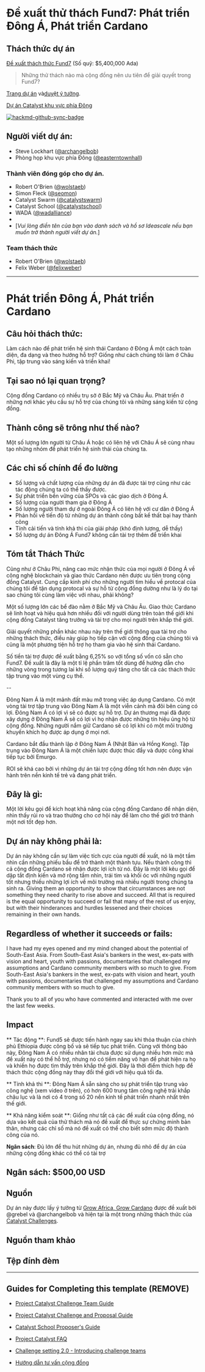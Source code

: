 # Đề xuất thử thách Fund7: Phát triển Đông Á, Phát triển Cardano

## Thách thức dự án

[Đề xuất thách thức Fund7](https://github.com/C3ETH/c3eth-fund6/blob/main/fund7-challenge-setting/campaign-brief.md) (Số quỹ: $5,400,000 Ada)

> Những thử thách nào mà cộng đồng nên ưu tiên để giải quyết trong Fund7?

[Trang dự án](https://cardano.ideascale.com/a/campaign-home/26120) và[duyệt ý tưởng](https://cardano.ideascale.com/a/ideas/top/campaign-filter/byids/campaigns/26120/stage/unspecified).

[Dự án Catalyst khu vực phía Đông](https://cardano.ideascale.com/a/dtd/Grow-Southeast-Asia-Grow-Cardano/367250-48088)

[![hackmd-github-sync-badge](https://hackmd.io/t3Fzp0X1RX6NxtuMITAP1g/badge)](https://hackmd.io/t3Fzp0X1RX6NxtuMITAP1g)

## Người viết dự án:

- Steve Lockhart ([@archangelbob](https://cardano.ideascale.com/a/pmd/3058271-48088?))
- Phòng họp khu vực phía Đông ([@easterntownhall](https://cardano.ideascale.com/a/pmd/3100214-48088?))

### Thành viên đóng góp cho dự án.

- Robert O'Brien ([@wolstaeb](https://cardano.ideascale.com/a/pmd/3056857-48088?))
- Simon Fleck ([@seomon](https://cardano.ideascale.com/a/pmd/3056213-48088?))
- Catalyst Swarm ([@catalystswarm](https://cardano.ideascale.com/a/pmd/3099816-48088?))
- Catalyst School ([@catalystschool](https://cardano.ideascale.com/a/pmd/3100487-48088?))
- WADA ([@wadalliance](https://cardano.ideascale.com/a/pmd/3069687-48088?))
-
- [*Vui lòng điền tên của bạn vào danh sách và hồ sơ Ideascale nếu bạn muốn trở thành người viết dự án.*]

### Team thách thức
- Robert O'Brien ([@wolstaeb](https://cardano.ideascale.com/a/pmd/3056857-48088?))
- Felix Weber ([@felixweber](https://cardano.ideascale.com/a/pmd/3077912-48088?))

---

# Phát triển Đông Á, Phát triển Cardano

## Câu hỏi thách thức:
Làm cách nào để phát triển hệ sinh thái Cardano ở Đông Á một cách toàn diện, đa dạng và theo hướng hỗ trợ? Giống như cách chúng tôi làm ở Châu Phi, tập trung vào sáng kiến và triển khai!

## Tại sao nó lại quan trọng?
Cộng đồng Cardano có nhiều trụ sở ở Bắc Mỹ và Châu Âu. Phát triển ở những nơi khác yêu cầu sự hỗ trợ của chúng tôi và những sáng kiến từ cộng đồng.

## Thành công sẽ trông như thế nào?
Một số lượng lớn người từ Châu Á hoặc có liên hệ với Châu Á sẽ cùng nhau tạo những nhóm để phát triển hệ sinh thái của chúng ta.

## Các chỉ số chính để đo lường

- Số lượng và chất lượng của những dự án đã được tài trợ cũng như các tác động chúng ta có thể thấy được.
- Sự phát triển bền vững của SPOs và các giao dịch ở Đông Á.
- Số lượng của người tham gia ở Đông Á
- Số lượng người tham dự ở ngoài Đông Á có liên hệ với cư dân ở Đông Á
- Phản hồi về tiến độ từ những dự án thành công bất kể thất bại hay thành công
- Tính cải tiến và tính khả thi của giải pháp (khó định lượng, dễ thấy)
- Số lượng dự án Đông Á Fund7 không cần tài trợ thêm để triển khai

## Tóm tắt Thách Thức

Cũng như ở Châu Phi, nâng cao mức nhận thức của mọi người ở Đông Á về công nghệ blockchain và giao thức Cardano nên được ưu tiên trong cộng đồng Catalyst. Cung cấp kinh phí cho những người tìm hiểu về protocal của chúng tôi để tận dụng protocal và sự hỗ từ cộng đồng dường như là lý do tại sao chúng tôi cùng làm việc với nhau, phải không?

Một số lượng lớn các bể đào nằm ở Bắc Mỹ và Châu Âu. Giao thức Cardano sẽ linh hoạt và hiệu quả hơn nhiều đối với người dùng trên toàn thế giới khi cộng đồng Catalyst tăng trưởng và tài trợ cho mọi người trên khắp thế giới.

Giải quyết những phần khác nhau này trên thế giới thông qua tài trợ cho những thách thức, điều này giúp họ tiếp cận với cộng đồng của chúng tôi và cũng là một phương tiện hỗ trợ họ tham gia vào hệ sinh thái Cardano.

Số tiền tài trợ được đề xuất bằng 6,25% so với tổng số vốn có sẵn cho Fund7. Đề xuất là đây là một tỉ lệ phần trăm tốt dùng để hướng dẫn cho những vòng trong tương lai khi số lượng quỹ tăng cho tất cả các thách thức tập trung vào một vùng cụ thể.

--

Đông Nam Á là một mảnh đất màu mỡ trong việc áp dụng Cardano. Có một vòng tài trợ tập trung vào Đông Nam Á là một viễn cảnh mà đôi bên cùng có lợi. Đông Nam Á có lợi vì sẽ có được sự hỗ trợ. Dự án thương mại đã được xây dựng ở Đông Nam Á sẽ có lợi vì họ nhận được những tín hiệu ủng hộ từ cộng đồng. Những người nắm giữ Cardano sẽ có lợi khi có một môi trường khuyến khích họ được áp dụng ở mọi nơi.

Cardano bắt đầu thành lập ở Đông Nam Á (Nhật Bản và Hồng Kong). Tập trung vào Đông Nam Á là một chiến lược được thúc đẩy và được công khai tiếp tục bởi Emurgo.

ROI sẽ khá cao bởi vì những dự án tài trợ cộng đồng tốt hơn nên được vận hành trên nền kinh tế trẻ và đang phát triển.


## Đây là gì:

Một lời kêu gọi để kích hoạt khả năng của cộng đồng Cardano để nhận diện, nhìn thấy rủi ro và trao thưởng cho cơ hội này để làm cho thế giới trở thành một nơi tốt đẹp hơn.

## Dự án này không phải là:

Dự án này không cần sự làm việc tích cực của người đề xuất, nó là một tầm nhìn cần những phiếu bầu để trở thành một thành tựu. Nếu thành công thì cả cộng đồng Cardano sẽ nhận được lợi ích từ nó. Đây là một lời kêu gọi để dập tắt định kiến và mở rộng tầm nhìn, trái tim và khối óc với những người tốt nhưng thiếu những lợi ích về môi trường mà nhiều người trong chúng ta sinh ra. Giving them an opportunity to show that circumstances are not something they need charity to rise above and succeed. All that is required is the equal opportunity to succeed or fail that many of the rest of us enjoy, but with their hinderances and hurdles lessened and their choices remaining in their own hands.

## Regardless of whether it succeeds or fails:

I have had my eyes opened and my mind changed about the potential of South-East Asia. From South-East Asia's bankers in the west, ex-pats with vision and heart, youth with passions, documentaries that challenged my assumptions and Cardano community members with so much to give. From South-East Asia's bankers in the west, ex-pats with vision and heart, youth with passions, documentaries that challenged my assumptions and Cardano community members with so much to give.

Thank you to all of you who have commented and interacted with me over the last few weeks.

## Impact

** Tác động **: Fund5 sẽ được tiến hành ngay sau khi thỏa thuận của chính phủ Ethiopia được công bố và sẽ tiếp tục phát triển. Cùng với thông báo này, Đông Nam Á có nhiều nhân tài chưa được sử dụng nhiều hơn mức mà đề xuất này có thể hỗ trợ, nhưng nó có tiềm năng vô hạn để phát hiện ra họ và khiến họ được tìm thấy trên khắp thế giới. Đây là thời điểm thích hợp để thách thức cộng đồng này thay đổi thế giới với hiệu quả tối đa.

** Tính khả thi **: Đông Nam Á sẵn sàng cho sự phát triển tập trung vào công nghệ (xem video ở trên), có hơn 600 trung tâm công nghệ trải khắp châu lục và là nơi có 4 trong số 20 nền kinh tế phát triển nhanh nhất trên thế giới.

** Khả năng kiểm soát **: Giống như tất cả các đề xuất của cộng đồng, nó dựa vào kết quả của thử thách mà nó đề xuất để thực sự chứng minh bản thân, nhưng các chỉ số mà nó đề xuất có thể cho biết sớm mức độ thành công của nó.

**Ngân sách**: Đủ lớn để thu hút những dự án, nhưng đủ nhỏ để dự án của những cộng đồng khác có thể có tài trợ

## Ngân sách: $500,00 USD

## Nguồn

Dự án này được lấy ý tưởng từ [Grow Africa, Grow Cardano](https://cardano.ideascale.com/a/dtd/Grow-Africa-Grow-Cardano/333079-48088) được đề xuất bởi @grebel và @archangelbob và hiện tại là một trong những thách thức của [Catalyst Challenges](https://cardano.ideascale.com/a/campaign-home/26108).


## Nguồn tham khảo

## Tệp đính đèm

---

## Guides for Completing this template (REMOVE)

- [Project Catalyst Challenge Team Guide](https://docs.google.com/document/d/1GDCKOysG1dd4nUXYcio3PY889doGrbC34PFggu8FI20/)

- [Project Catalyst Challenge and Proposal Guide](https://docs.google.com/document/d/1oE_cnP0gksdAanXV4w5DYaDNp_tbYEvyHhTUG4HYZ3Q/)

- [Catalyst School Proposer's Guide](https://docs.google.com/document/d/12wk6mIPxeGsw2WxqHvkTkjNj_wCIx46AgTNPVX3-38o/)

- [Project Catalyst FAQ](https://docs.google.com/document/d/1qYtV15WXeM_AQYvISzr0a0Qj2IzW3hDvhMBvZZ4w2jE/edit#heading=h.dmu4wfbk1ion)
- [Challenge setting 2.0 - Introducing challenge teams](https://docs.google.com/document/d/1GDCKOysG1dd4nUXYcio3PY889doGrbC34PFggu8FI20/edit?pli=1#heading=h.dxixtumushib)

- [Hướng dẫn tư vấn cộng đồng](https://docs.google.com/document/d/13GDOj2vuxZzQttagfgnS3hbnP65xsSsWbf_6TURLI_U/edit#)